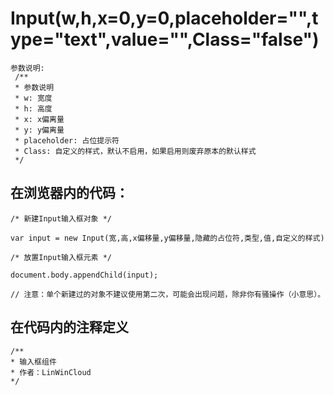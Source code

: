 # Input(w,h,x=0,y=0,placeholder="",type="text",value="",Class="false")

    参数说明:
     /**
     * 参数说明
     * w: 宽度
     * h: 高度
     * x: x偏离量
     * y: y偏离量
     * placeholder: 占位提示符
     * Class: 自定义的样式，默认不启用，如果启用则废弃原本的默认样式
     */
## 在浏览器内的代码：

    /* 新建Input输入框对象 */

    var input = new Input(宽,高,x偏移量,y偏移量,隐藏的占位符,类型,值,自定义的样式)

    /* 放置Input输入框元素 */

    document.body.appendChild(input);

    // 注意：单个新建过的对象不建议使用第二次，可能会出现问题，除非你有骚操作（小意思）。

## 在代码内的注释定义

    /**
    * 输入框组件
    * 作者：LinWinCloud
    */